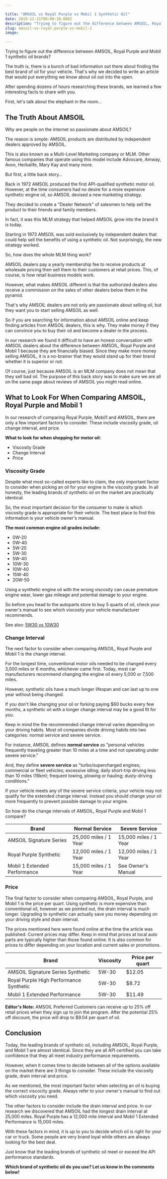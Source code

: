 ```yaml
---

title: "AMSOIL vs Royal Purple vs Mobil 1 Synthetic Oil"
date: 2019-11-21T00:00:10.000Z
description: "Trying to figure out the difference between AMSOIL, Royal Purple, and Mobil 1 synthetic oil brands? Here's what we discovered in our research..."
slug: amsoil-vs-royal-purple-vs-mobil-1
image:

---
```


Trying to figure out the difference between AMSOIL, Royal Purple and Mobil 1 synthetic oil brands?
 
The truth is, there is a bunch of bad information out there about finding the best brand of oil for your vehicle. That's why we decided to write an article that would put everything we know about oil out into the open.
 
After spending dozens of hours researching these brands, we learned a few interesting facts to share with you. 
 
First, let's talk about the elephant in the room...
 
<h2>The Truth About AMSOIL</h2>
 
Why are people on the internet so passionate about AMSOIL? 
 
The reason is simple: AMSOIL products are distributed by independent dealers approved by AMSOIL. 
 
This is also known as a Multi-Level Marketing company or MLM. Other famous companies that operate using this model include Advocare, Amway, Avon, Herbalife, Mary Kay and many more.
 
But first, a little back story…
 
Back in 1972 AMSOIL produced the first API-qualified synthetic motor oil. However, at the time consumers had no desire for a more expensive synthetic engine oil, so AMSOIL devised a new marketing strategy. 
 
They decided to create a "Dealer Network" of salesmen to help sell the product to their friends and family members.
 
In fact, it was this MLM strategy that helped AMSOIL grow into the brand it is today.
 
Starting in 1973 AMSOIL was sold exclusively by independent dealers that could help sell the benefits of using a synthetic oil. Not surprisingly, the new strategy worked.
 
So, how does the whole MLM thing work?
 
AMSOIL dealers pay a yearly membership fee to receive products at wholesale pricing then sell them to their customers at retail prices. This, of course, is how retail business models work. 
 
However, what makes AMSOIL different is that the authorized dealers also receive a commission on the sales of other dealers below them in the pyramid.
 
That's why AMSOIL dealers are not only are passionate about selling oil, but they want you to start selling AMSOIL as well. 
 
So if you are searching for information about AMSOIL online and keep finding articles from AMSOIL dealers, this is why. They make money if they can convince you to buy their oil and become a dealer in the process.
 
In our research we found it difficult to have an honest conversation with AMSOIL dealers about the difference between AMSOIL, Royal Purple and Mobil 1 because they are financially biased. Since they make more money selling AMSOIL, it is a no-brainer that they would stand up for their brand whether it is superior or not.
 
Of course, just because AMSOIL is an MLM company does not mean that they sell bad oil. The purpose of this back story was to make sure we are all on the same page about reviews of AMSOIL you might read online.
 
<h2>What to Look For When Comparing AMSOIL, Royal Purple and Mobil 1</h2>
 
In our research of comparing Royal Purple, Mobil1 and AMSOIL, there are only a few important factors to consider. These include viscosity grade, oil change interval, and price.
 
<strong>What to look for when shopping for motor oil:</strong>
<ul>
<li>Viscosity Grade</li>
<li>Change Interval</li>
<li>Price</li>
</ul>
 
<h3>Viscosity Grade</h3>
 
Despite what most so-called experts like to claim, the only important factor to consider when picking an oil for your engine is the viscosity grade. In all honesty, the leading brands of synthetic oil on the market are practically identical.
 
So, the most important decision for the consumer to make is which viscosity grade is appropriate for their vehicle. The best place to find this information is your vehicle owner's manual.
 
<strong>The most common engine oil grades include:</strong>
<ul>
<li>0W-20</li>
<li>0W-40</li>
<li>5W-20</li>
<li>5W-30</li>
<li>5W-40</li>
<li>10W-30</li>
<li>10W-40</li>
<li>15W-40</li>
<li>20W-50</li>
</ul>
 
Using a synthetic engine oil with the wrong viscosity can cause premature engine wear, lower gas mileage and potential damage to your engine.
 
So before you head to the autoparts store to buy 5 quarts of oil, check your owner's manual to see which viscosity your vehicle manufacturer recommends.
 
See also: <a href="http://www.hcdmag.com/5w30-vs-10w30/" target="_blank">5W30 vs 10W30</a>
 
<h3>Change Interval</h3>
 
The next factor to consider when comparing AMSOIL, Royal Purple and Mobil 1 is the change interval.
 
For the longest time, conventional motor oils needed to be changed every 3,000 miles or 6 months, whichever came first. Today, most car manufacturers recommend changing the engine oil every 5,000 or 7,500 miles.
 
However, synthetic oils have a much longer lifespan and can last up to one year without being changed.
 
If you don't like changing your oil or forking paying $60 bucks every few months, a synthetic oil with a longer change interval may be a good fit for you.
 
Keep in mind the the recommended change interval varies depending on your driving habits. Most oil companies divide driving habits into two categories: normal service and severe service.
 
For instance, AMSOIL defines <strong>normal service</strong> as "personal vehicles frequently traveling greater than 10 miles at a time and not operating under severe service."
 
And, they define <strong>severe service</strong> as "turbo/supercharged engines; commercial or fleet vehicles; excessive idling; daily short-trip driving less than 10 miles (16km); frequent towing, plowing or hauling; dusty-driving conditions."
 
If your vehicle meets any of the severe service criteria, your vehicle may not qualify for the extended change interval. Instead you should change your oil more frequently to prevent possible damage to your engine.
 
So how do the change intervals of AMSOIL, Royal Purple and Mobil 1 compare?
 
<table>
<thead>
<tr>
<th>Brand</th>
<th>Normal Service</th>
<th>Severe Service</th>
</tr>
</thead>
<tbody>
<tr>
<td>AMSOIL Signature Series</td>
<td>25,000 miles / 1 Year</td>
<td>15,000 miles / 1 Year</td>
</tr>
<tr>
<td>Royal Purple Synthetic</td>
<td>12,000 miles / 1 Year</td>
<td>12,000 miles / 1 Year</td>
</tr>
<tr>
<td>Mobil 1 Extended Performance</td>
<td>15,000 miles / 1 Year</td>
<td>See Owner's Manual</td>
</tr>
</tbody>
</table>
 
<h3>Price</h3>
 
The final factor to consider when comparing AMSOIL, Royal Purple, and Mobil 1 is the price per quart. Using synthetic is more expensive than conventional oil, however as we pointed out, the drain interval is much longer. Upgrading to synthetic can actually save you money depending on your driving style and drain interval.
 
The prices mentioned here were found online at the time the article was published. Current prices may differ. Keep in mind that prices at local auto parts are typically higher than those found online. It is also common for prices to differ depending on your location and current sales or promotions.
 
<table>
<thead>
<tr>
<th>Brand</th>
<th>Viscosity</th>
<th>Price per quart</th>
</tr>
</thead>
<tbody>
<tr>
<td>AMSOIL Signature Series Synthetic</td>
<td>5W-30</td>
<td>$12.05</td>
</tr>
<tr>
<td>Royal Purple High Performance Synthetic</td>
<td>5W-30</td>
<td>$8.72</td>
</tr>
<tr>
<td>Mobil 1 Extended Performance</td>
<td>5W-30</td>
<td>$11.49</td>
</tr>
</tbody>
</table>
 
<strong>Editor's Note:</strong> AMSOIL Preferred Customers can receive up to 25% off retail prices when they sign up to join the program. After the potential 25% off discount, the price will drop to $9.04 per quart of oil.
 
<h2>Conclusion</h2>
 
Today, the leading brands of synthetic oil, including AMSOIL, Royal Purple, and Mobil 1 are almost identical. Since they are all API certified you can take confidence that they all meet industry performance requirements.
 
However, when it comes time to decide between all of the options available on the market there are 3 things to consider. These include the viscosity grade, drain interval and price.
 
As we mentioned, the most important factor when selecting an oil is buying the correct viscocity grade. Always refer to your owner's manual to find out which viscosity you need.
 
The other factors to consider include the drain interval and price. In our research we discovered that AMSOIL had the longest drain interval at 25,000 miles. Royal Purple has a 12,000 mile interval and Mobil 1 Extended Performance is 15,000 miles.
 
With these factors in mind, it is up to you to decide which oil is right for your car or truck. Some people are very brand loyal while others are always looking for the best deal.
 
Just know that the leading brands of synthetic oil meet or exceed the API performance standards.
 
<strong>Which brand of synthetic oil do you use? Let us know in the comments below!</strong>
